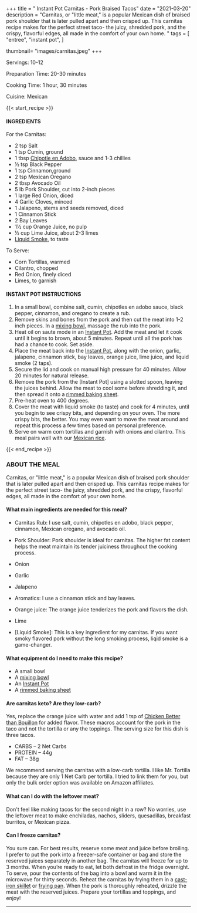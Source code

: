 +++
title = " Instant Pot Carnitas - Pork Braised Tacos"
date = "2021-03-20"
description = "Carnitas, or "little meat," is a popular Mexican dish of braised pork shoulder that is later pulled apart and then crisped up. This carnitas recipe makes for the perfect street taco- the juicy, shredded pork, and the crispy, flavorful edges, all made in the comfort of your own home. 
"
tags = [
    "entree",
    "instant pot",
]

thumbnail= "images/carnitas.jpeg"
+++

Servings: 10-12 <!--more-->

Preparation Time: 20-30 minutes 

Cooking Time: 1 hour, 30 minutes 

Cuisine: Mexican 

{{< start_recipe >}}

#### INGREDIENTS 

For the Carnitas: 

* 2 tsp Salt 
* 1 tsp Cumin, ground 
* 1 tbsp [Chipotle en Adobo](https://amzn.to/3vyJ1sM), sauce and 1-3 chillies
* ½ tsp Black Pepper 
* 1 tsp Cinnamon,ground
* 2 tsp Mexican Oregano 
* 2 tbsp Avocado Oil 
* 5 lb Pork Shoulder, cut into 2-inch pieces 
* 1 large Red Onion, diced
* 4 Garlic Cloves, minced
* 1 Jalapeno, stems and seeds removed, diced 
* 1 Cinnamon Stick 
* 2 Bay Leaves 
* 1½ cup Orange Juice, no pulp
* ½ cup Lime Juice, about 2-3 limes
* [Liquid Smoke](https://amzn.to/2NDOc9C), to taste 

To Serve: 

* Corn Tortillas, warmed 
* Cilantro, chopped 
* Red Onion, finely diced  
* Limes, to garnish 
  
#### INSTANT POT INSTRUCTIONS 

1. In a small bowl, combine salt, cumin, chipotles en adobo sauce, black pepper, cinnamon, and oregano to create a rub. 
2. Remove skins and bones from the pork and then cut the meat into 1-2 inch pieces. In a [mixing bowl](https://amzn.to/3nYw3CP), massage the rub into the pork. 
3. Heat oil on saute mode in an [Instant Pot](https://amzn.to/3qfNYCZ). Add the meat and let it cook until it begins to brown, about 5 minutes. Repeat until all the pork has had a chance to cook. Set aside. 
4. Place the meat back into the [Instant Pot](https://amzn.to/3qfNYCZ), along with the onion, garlic, jalapeno, cinnamon stick, bay leaves, orange juice, lime juice, and liquid smoke (2 taps). 
5. Secure the lid and cook on manual high pressure for 40 minutes. Allow 20 minutes for natural release. 
6. Remove the pork from the [Instant Pot] using a slotted spoon, leaving the juices behind. Allow the meat to cool some before shredding it, and then spread it onto a [rimmed baking sheet](https://amzn.to/3kNBH9a). 
7. Pre-heat oven to 400 degrees.
8. Cover the meat with liquid smoke (to taste) and cook for 4 minutes, until you begin to see crispy bits, and depending on your oven. The more crispy bits, the better. You may even want to move the meat around and repeat this process a few times based on personal preference. 
9. Serve on warm corn tortillas and garnish with onions and cilantro. This meal pairs well with our [Mexican rice](https://www.jamilghar.com/recipe/mexican_rice/).

{{< end_recipe >}}

### ABOUT THE MEAL 

Carnitas, or "little meat," is a popular Mexican dish of braised pork shoulder that is later pulled apart and then crisped up. This carnitas recipe makes for the perfect street taco- the juicy, shredded pork, and the crispy, flavorful edges, all made in the comfort of your own home. 

#### What main ingredients are needed for this meal?

* Carnitas Rub: I use salt, cumin, chipotles en adobo, black pepper, cinnamon, Mexican oregano, and avocado oil. 

* Pork Shoulder: Pork shoulder is ideal for carnitas. The higher fat content helps the meat maintain its tender juiciness throughout the cooking process. 

* Onion

* Garlic 

* Jalapeno 

* Aromatics: I use a cinnamon stick and bay leaves. 

* Orange juice: The orange juice tenderizes the pork and flavors the dish. 

* Lime 

* [Liquid Smoke]: This is a key ingredient for my carnitas. If you want smoky flavored pork without the long smoking process, liqid smoke is a game-changer. 

#### What equipment do I need to make this recipe?

* A small bowl 
* A [mixing bowl](https://amzn.to/3nYw3CP)
* An [Instant Pot](https://amzn.to/3qfNYCZ)
* A [rimmed baking sheet](https://amzn.to/3kNBH9a)

#### Are carnitas keto? Are they low-carb?

Yes, replace the orange juice with water and add 1 tsp of [Chicken Better than Bouillon](https://amzn.to/2P3CipM) for added flavor. These macros account for the pork in the taco and not the tortilla or any the toppings.  The serving size for this dish is three tacos. 

* CARBS – 2 Net Carbs 
* PROTEIN – 44g
* FAT – 38g

We recommend serving the carnitas with a low-carb tortilla. I like Mr. Tortilla because they are only 1 Net Carb per tortilla.  I tried to link them for you, but only the bulk order option was available on Amazon affiliates.

#### What can I do with the leftover meat? 

Don't feel like making tacos for the second night in a row? No worries, use the leftover meat to make enchiladas, nachos, sliders, quesadillas, breakfast burritos, or Mexican pizza. 

#### Can I freeze carnitas?

You sure can. For best results, reserve some meat and juice before broiling. I prefer to put the pork into a freezer-safe container or bag and store the reserved juices separately in another bag. The carnitas will freeze for up to 3 months. When you’re ready to eat, let both defrost in the fridge overnight. To serve, pour the contents of the  bag into a bowl and warm it in the microwave for thirty seconds. Reheat the carnitas by frying them in a [cast-iron skillet](https://amzn.to/3leoB4I) or [frying pan](https://amzn.to/3xsBEUW). When the pork is thoroughly reheated, drizzle the meat with the reserved juices. Prepare your tortillas and toppings, and enjoy!

---- 
